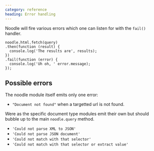 ```yaml
--- 
category: reference
heading: Error handling
---
```


Noodle will fire various errors which one can listen for with the `fail()` 
handler.

    noodle.html.fetch(query)
    .then(function (result) {
      console.log('The results are', results);
    })
    .fail(function (error) {
      console.log('Uh oh, ' error.message);
    });

## Possible errors

The noodle module itself emits only one error:

- `"Document not found"` when a targetted url is not found.

Were as the specific document type modules emit their own but should bubble 
up to the main `noodle.query` method.

- `'Could not parse XML to JSON'`
- `'Could not parse JSON document'`
- `'Could not match with that selector'`
- `'Could not match with that selector or extract value'`
